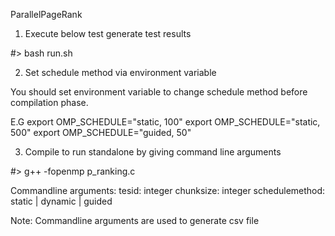 ParallelPageRank


1) Execute below test generate test results

#> bash run.sh 

2) Set schedule method via environment variable

You should set environment variable to change schedule method before compilation phase.

E.G 
export OMP_SCHEDULE="static, 100"
export OMP_SCHEDULE="static, 500"
export OMP_SCHEDULE="guided, 50"

3) Compile to run standalone by giving command line arguments

#> g++ -fopenmp p_ranking.c <testid> <chunksize> <schedulemethod>

Commandline arguments:
tesid: integer
chunksize: integer
schedulemethod: static | dynamic | guided 

Note: Commandline arguments are used to generate csv file

